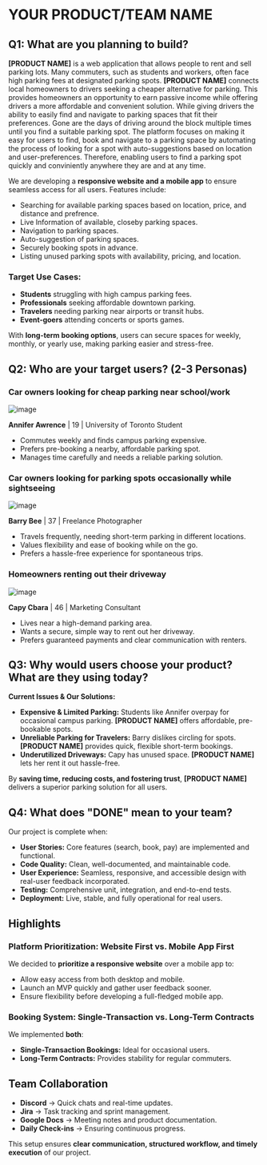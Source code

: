 # YOUR PRODUCT/TEAM NAME

## Q1: What are you planning to build?

**[PRODUCT NAME]** is a web application that allows people to rent and sell parking lots. Many commuters, such as students and workers, often face high parking fees at designated parking spots. **[PRODUCT NAME]** connects local homeowners to drivers seeking a cheaper alternative for parking. This provides homeowners an opportunity to earn passive income while offering drivers a more affordable and convenient solution. While giving drivers the ability to easily find and navigate to parking spaces that fit their preferences. Gone are the days of driving around the block multiple times until you find a suitable parking spot. 
The platform focuses on making it easy for users to find, book and navigate to a parking space by automating the process of looking for a spot with auto-suggestions based on location and user-preferences. Therefore, enabling users to find a parking spot quickly and conviniently anywhere they are and at any time.  

We are developing a **responsive website and a mobile app** to ensure seamless access for all users. Features include:
- Searching for available parking spaces based on location, price, and distance and prefrence.
- Live Information of available, closeby parking spaces. 
- Navigation to parking spaces.
- Auto-suggestion of parking spaces.
- Securely booking spots in advance.
- Listing unused parking spots with availability, pricing, and location.

### Target Use Cases:
- **Students** struggling with high campus parking fees.
- **Professionals** seeking affordable downtown parking.
- **Travelers** needing parking near airports or transit hubs.
- **Event-goers** attending concerts or sports games.

With **long-term booking options**, users can secure spaces for weekly, monthly, or yearly use, making parking easier and stress-free.

## Q2: Who are your target users? (2-3 Personas)

### **Car owners looking for cheap parking near school/work**
![image](https://github.com/user-attachments/assets/475778d6-bcd6-40f9-a367-5ee0db55b55c)

**Annifer Awrence** | 19 | University of Toronto Student
- Commutes weekly and finds campus parking expensive.
- Prefers pre-booking a nearby, affordable parking spot.
- Manages time carefully and needs a reliable parking solution.

### **Car owners looking for parking spots occasionally while sightseeing**
![image](https://github.com/user-attachments/assets/ef94ae3e-a733-4a1e-a94f-c5d965d3d4df)

**Barry Bee** | 37 | Freelance Photographer
- Travels frequently, needing short-term parking in different locations.
- Values flexibility and ease of booking while on the go.
- Prefers a hassle-free experience for spontaneous trips.

### **Homeowners renting out their driveway**
![image](https://github.com/user-attachments/assets/b91c06be-edee-4d7d-aae1-6ebb58ec1b68)

**Capy Cbara** | 46 | Marketing Consultant
- Lives near a high-demand parking area.
- Wants a secure, simple way to rent out her driveway.
- Prefers guaranteed payments and clear communication with renters.

## Q3: Why would users choose your product? What are they using today?

**Current Issues & Our Solutions:**
- **Expensive & Limited Parking:** Students like Annifer overpay for occasional campus parking. **[PRODUCT NAME]** offers affordable, pre-bookable spots.
- **Unreliable Parking for Travelers:** Barry dislikes circling for spots. **[PRODUCT NAME]** provides quick, flexible short-term bookings.
- **Underutilized Driveways:** Capy has unused space. **[PRODUCT NAME]** lets her rent it out hassle-free.

By **saving time, reducing costs, and fostering trust**, **[PRODUCT NAME]** delivers a superior parking solution for all users.

## Q4: What does "DONE" mean to your team?

Our project is complete when:
- **User Stories:** Core features (search, book, pay) are implemented and functional.
- **Code Quality:** Clean, well-documented, and maintainable code.
- **User Experience:** Seamless, responsive, and accessible design with real-user feedback incorporated.
- **Testing:** Comprehensive unit, integration, and end-to-end tests.
- **Deployment:** Live, stable, and fully operational for real users.

## Highlights

### **Platform Prioritization: Website First vs. Mobile App First**
We decided to **prioritize a responsive website** over a mobile app to:
- Allow easy access from both desktop and mobile.
- Launch an MVP quickly and gather user feedback sooner.
- Ensure flexibility before developing a full-fledged mobile app.

### **Booking System: Single-Transaction vs. Long-Term Contracts**
We implemented **both**:
- **Single-Transaction Bookings:** Ideal for occasional users.
- **Long-Term Contracts:** Provides stability for regular commuters.

## Team Collaboration
- **Discord** → Quick chats and real-time updates.
- **Jira** → Task tracking and sprint management.
- **Google Docs** → Meeting notes and product documentation.
- **Daily Check-ins** → Ensuring continuous progress.

This setup ensures **clear communication, structured workflow, and timely execution** of our project.
